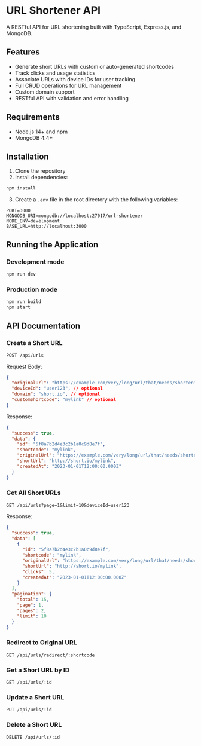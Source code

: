 # URL Shortener API

A RESTful API for URL shortening built with TypeScript, Express.js, and MongoDB.

## Features

- Generate short URLs with custom or auto-generated shortcodes
- Track clicks and usage statistics
- Associate URLs with device IDs for user tracking
- Full CRUD operations for URL management
- Custom domain support
- RESTful API with validation and error handling

## Requirements

- Node.js 14+ and npm
- MongoDB 4.4+

## Installation

1. Clone the repository
2. Install dependencies:

```bash
npm install
```

3. Create a `.env` file in the root directory with the following variables:

```
PORT=3000
MONGODB_URI=mongodb://localhost:27017/url-shortener
NODE_ENV=development
BASE_URL=http://localhost:3000
```

## Running the Application

### Development mode

```bash
npm run dev
```

### Production mode

```bash
npm run build
npm start
```

## API Documentation

### Create a Short URL

`POST /api/urls`

Request Body:

```json
{
  "originalUrl": "https://example.com/very/long/url/that/needs/shortening",
  "deviceId": "user123", // optional
  "domain": "short.io", // optional
  "customShortcode": "mylink" // optional
}
```

Response:

```json
{
  "success": true,
  "data": {
    "id": "5f8a7b2d4e3c2b1a0c9d8e7f",
    "shortcode": "mylink",
    "originalUrl": "https://example.com/very/long/url/that/needs/shortening",
    "shortUrl": "http://short.io/mylink",
    "createdAt": "2023-01-01T12:00:00.000Z"
  }
}
```

### Get All Short URLs

`GET /api/urls?page=1&limit=10&deviceId=user123`

Response:

```json
{
  "success": true,
  "data": [
    {
      "id": "5f8a7b2d4e3c2b1a0c9d8e7f",
      "shortcode": "mylink",
      "originalUrl": "https://example.com/very/long/url/that/needs/shortening",
      "shortUrl": "http://short.io/mylink",
      "clicks": 5,
      "createdAt": "2023-01-01T12:00:00.000Z"
    }
  ],
  "pagination": {
    "total": 15,
    "page": 1,
    "pages": 2,
    "limit": 10
  }
}
```

### Redirect to Original URL

`GET /api/urls/redirect/:shortcode`

### Get a Short URL by ID

`GET /api/urls/:id`

### Update a Short URL

`PUT /api/urls/:id`

### Delete a Short URL

`DELETE /api/urls/:id`